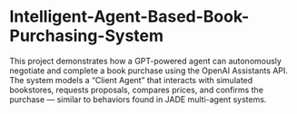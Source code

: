 # Intelligent-Agent-Based-Book-Purchasing-System
This project demonstrates how a GPT-powered agent can autonomously negotiate and complete a book purchase using the OpenAI Assistants API. The system models a “Client Agent” that interacts with simulated bookstores, requests proposals, compares prices, and confirms the purchase — similar to behaviors found in JADE multi-agent systems.
